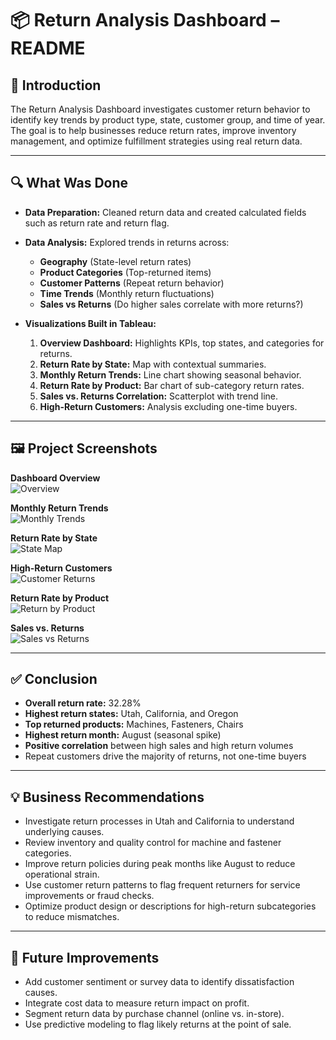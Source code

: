 # 📦 Return Analysis Dashboard – README

## 🧭 Introduction

The Return Analysis Dashboard investigates customer return behavior to identify key trends by product type, state, customer group, and time of year. The goal is to help businesses reduce return rates, improve inventory management, and optimize fulfillment strategies using real return data.

---

## 🔍 What Was Done

- **Data Preparation:** Cleaned return data and created calculated fields such as return rate and return flag.
- **Data Analysis:** Explored trends in returns across:
  - **Geography** (State-level return rates)
  - **Product Categories** (Top-returned items)
  - **Customer Patterns** (Repeat return behavior)
  - **Time Trends** (Monthly return fluctuations)
  - **Sales vs Returns** (Do higher sales correlate with more returns?)

- **Visualizations Built in Tableau:**
  1. **Overview Dashboard:** Highlights KPIs, top states, and categories for returns.
  2. **Return Rate by State:** Map with contextual summaries.
  3. **Monthly Return Trends:** Line chart showing seasonal behavior.
  4. **Return Rate by Product:** Bar chart of sub-category return rates.
  5. **Sales vs. Returns Correlation:** Scatterplot with trend line.
  6. **High-Return Customers:** Analysis excluding one-time buyers.

---

## 🖼️ Project Screenshots

**Dashboard Overview**  
![Overview](Screenshot_2025-05-12_at_3.42.57_PM.png)

**Monthly Return Trends**  
![Monthly Trends](Screenshot_2025-05-12_at_3.43.06_PM.png)

**Return Rate by State**  
![State Map](Screenshot_2025-05-12_at_3.43.15_PM.png)

**High-Return Customers**  
![Customer Returns](Screenshot_2025-05-12_at_3.43.28_PM.png)

**Return Rate by Product**  
![Return by Product](Screenshot_2025-05-12_at_3.43.38_PM.png)

**Sales vs. Returns**  
![Sales vs Returns](Screenshot_2025-05-12_at_3.43.51_PM.png)

---

## ✅ Conclusion

- **Overall return rate:** 32.28%
- **Highest return states:** Utah, California, and Oregon
- **Top returned products:** Machines, Fasteners, Chairs
- **Highest return month:** August (seasonal spike)
- **Positive correlation** between high sales and high return volumes
- Repeat customers drive the majority of returns, not one-time buyers

---

## 💡 Business Recommendations

- Investigate return processes in Utah and California to understand underlying causes.
- Review inventory and quality control for machine and fastener categories.
- Improve return policies during peak months like August to reduce operational strain.
- Use customer return patterns to flag frequent returners for service improvements or fraud checks.
- Optimize product design or descriptions for high-return subcategories to reduce mismatches.

---

## 🔭 Future Improvements

- Add customer sentiment or survey data to identify dissatisfaction causes.
- Integrate cost data to measure return impact on profit.
- Segment return data by purchase channel (online vs. in-store).
- Use predictive modeling to flag likely returns at the point of sale.

